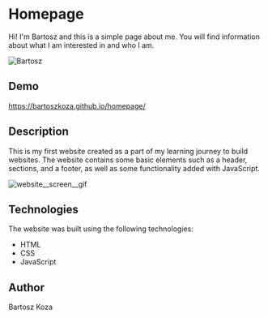 # Homepage
Hi! I'm Bartosz and this is a simple page about me. You will find information about what I am interested in and who I am.

![Bartosz](https://i.ibb.co/6mGrYGn/Bart.jpg)
## Demo
https://bartoszkoza.github.io/homepage/
## Description
This is my first website created as a part of my learning journey to build websites. The website contains some basic elements such as a header, sections, and a footer, as well as some functionality added with JavaScript.

![website__screen__gif](https://media4.giphy.com/media/v1.Y2lkPTc5MGI3NjExZjU5NzQ4Zjk0YjFjZGYxYmMzOTc4ZTVjYjFiNDc0OThmZDgwZGMzMSZlcD12MV9pbnRlcm5hbF9naWZzX2dpZklkJmN0PWc/sQ6HgWBwASlSKLk9Sw/giphy.gif)

## Technologies
The website was built using the following technologies:
- HTML
- CSS
- JavaScript
## Author
Bartosz Koza
